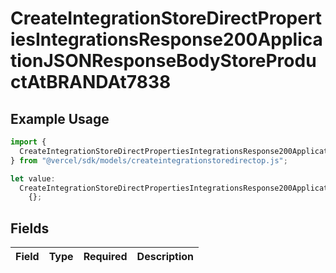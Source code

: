 # CreateIntegrationStoreDirectPropertiesIntegrationsResponse200ApplicationJSONResponseBodyStoreProductAtBRANDAt7838

## Example Usage

```typescript
import {
  CreateIntegrationStoreDirectPropertiesIntegrationsResponse200ApplicationJSONResponseBodyStoreProductAtBRANDAt7838,
} from "@vercel/sdk/models/createintegrationstoredirectop.js";

let value:
  CreateIntegrationStoreDirectPropertiesIntegrationsResponse200ApplicationJSONResponseBodyStoreProductAtBRANDAt7838 =
    {};
```

## Fields

| Field       | Type        | Required    | Description |
| ----------- | ----------- | ----------- | ----------- |